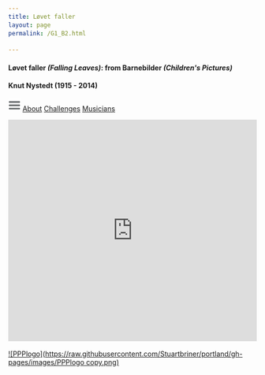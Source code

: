 ```yaml
---
title: Løvet faller
layout: page
permalink: /G1_B2.html

---
```


####  Løvet faller _(Falling Leaves)_: from Barnebilder _(Children's Pictures)_


#### Knut Nystedt (1915 - 2014)

[![Menulogo](https://raw.githubusercontent.com/Stuartbriner/portland/gh-pages/images/menu.png)](menu.html)
[About](G1_B2_about.html)
[Challenges](G1_B2_challenges.html)
[Musicians](G1_B2_exam.html)


<iframe width="100%" height="450" scrolling="no" frameborder="no" src="https://w.soundcloud.com/player/?url=https%3A//api.soundcloud.com/tracks/186950250%3Fsecret_token%3Ds-Vjg5f&amp;auto_play=false&amp;hide_related=false&amp;show_comments=true&amp;show_user=true&amp;show_reposts=false&amp;visual=true"></iframe>

[![PPPlogo](https://raw.githubusercontent.com/Stuartbriner/portland/gh-pages/images/PPPlogo copy.png)](https://itunes.apple.com/gb/app/abrsm-piano-practice-partner/id891238739?mt=8)
